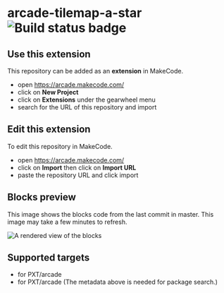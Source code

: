 # arcade-tilemap-a-star ![Build status badge](https://github.com/jwunderl/arcade-tilemap-a-star/workflows/MakeCode/badge.svg)



## Use this extension

This repository can be added as an **extension** in MakeCode.

* open https://arcade.makecode.com/
* click on **New Project**
* click on **Extensions** under the gearwheel menu
* search for the URL of this repository and import

## Edit this extension

To edit this repository in MakeCode.

* open https://arcade.makecode.com/
* click on **Import** then click on **Import URL**
* paste the repository URL and click import

## Blocks preview

This image shows the blocks code from the last commit in master.
This image may take a few minutes to refresh.

![A rendered view of the blocks](https://github.com/jwunderl/arcade-tilemap-a-star/raw/master/.makecode/blocks.png)

## Supported targets

* for PXT/arcade
* for PXT/arcade
(The metadata above is needed for package search.)

